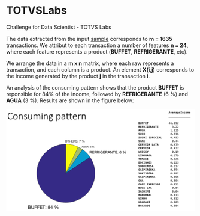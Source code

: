 # TOTVSLabs
Challenge for Data Scientist - TOTVS Labs

The data extracted from the input [sample](sample.txt) corresponds to **m = 1635** transactions. We attribut to each transaction a number of features **n = 24**, where each feature represents a product (**BUFFET**, **REFRIGERANTE**, etc).

We arrange the data in a **m x n** matrix, where each raw represents a transaction, and each column is a product. An element **X(i,j)** corresponds to the income generated by the product **j** in the transaction **i**.

An analysis of the consuming pattern shows that the product **BUFFET** is reponsible for 84% of the income, followed by **REFRIGERANTE** (6 %) and **AGUA** (3 %). Results are shown in the figure below:

![Alt Text](https://github.com/jruizvar/TOTVSLabs/blob/master/pattern.png)
